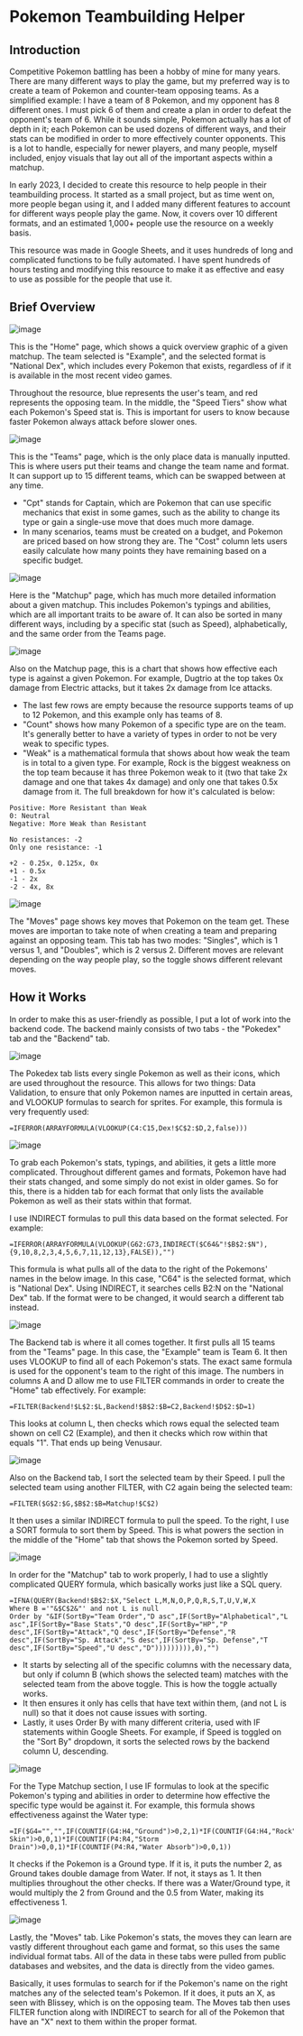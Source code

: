 # Pokemon Teambuilding Helper

## Introduction

Competitive Pokemon battling has been a hobby of mine for many years. There are many different ways to play the game, but my preferred way is to create a team of Pokemon and counter-team opposing teams. As a simplified example: I have a team of 8 Pokemon, and my opponent has 8 different ones. I must pick 6 of them and create a plan in order to defeat the opponent's team of 6. While it sounds simple, Pokemon actually has a lot of depth in it; each Pokemon can be used dozens of different ways, and their stats can be modified in order to more effectively counter opponents. This is a lot to handle, especially for newer players, and many people, myself included, enjoy visuals that lay out all of the important aspects within a matchup.

In early 2023, I decided to create this resource to help people in their teambuilding process. It started as a small project, but as time went on, more people began using it, and I added many different features to account for different ways people play the game. Now, it covers over 10 different formats, and an estimated 1,000+ people use the resource on a weekly basis.

This resource was made in Google Sheets, and it uses hundreds of long and complicated functions to be fully automated. I have spent hundreds of hours testing and modifying this resource to make it as effective and easy to use as possible for the people that use it.

## Brief Overview

![image](https://github.com/Adam-Chamberlain/Pokemon-Teambuilding-Helper/assets/173857433/3e89e38a-7be5-470e-8137-6008e33fdc70)

This is the "Home" page, which shows a quick overview graphic of a given matchup. The team selected is "Example", and the selected format is "National Dex", which includes every Pokemon that exists, regardless of if it is available in the most recent video games.

Throughout the resource, blue represents the user's team, and red represents the opposing team. In the middle, the "Speed Tiers" show what each Pokemon's Speed stat is. This is important for users to know because faster Pokemon always attack before slower ones.

![image](https://github.com/Adam-Chamberlain/Pokemon-Teambuilding-Helper/assets/173857433/6cabcc37-df5e-4fcd-875c-537f685f2107)

This is the "Teams" page, which is the only place data is manually inputted. This is where users put their teams and change the team name and format. It can support up to 15 different teams, which can be swapped between at any time.

- "Cpt" stands for Captain, which are Pokemon that can use specific mechanics that exist in some games, such as the ability to change its type or gain a single-use move that does much more damage.
- In many scenarios, teams must be created on a budget, and Pokemon are priced based on how strong they are. The "Cost" column lets users easily calculate how many points they have remaining based on a specific budget.

![image](https://github.com/Adam-Chamberlain/Pokemon-Teambuilding-Helper/assets/173857433/df6e9a19-c9dc-46a0-ab2f-d41284e938ea)

Here is the "Matchup" page, which has much more detailed information about a given matchup. This includes Pokemon's typings and abilities, which are all important traits to be aware of. It can also be sorted in many different ways, including by a specific stat (such as Speed), alphabetically, and the same order from the Teams page.

![image](https://github.com/Adam-Chamberlain/Pokemon-Teambuilding-Helper/assets/173857433/144f75dc-3dd9-4614-b307-87f70b367391)

Also on the Matchup page, this is a chart that shows how effective each type is against a given Pokemon. For example, Dugtrio at the top takes 0x damage from Electric attacks, but it takes 2x damage from Ice attacks.

- The last few rows are empty because the resource supports teams of up to 12 Pokemon, and this example only has teams of 8.
- "Count" shows how many Pokemon of a specific type are on the team. It's generally better to have a variety of types in order to not be very weak to specific types.
- "Weak" is a mathematical formula that shows about how weak the team is in total to a given type. For example, Rock is the biggest weakness on the top team because it has three Pokemon weak to it (two that take 2x damage and one that takes 4x damage) and only one that takes 0.5x damage from it. The full breakdown for how it's calculated is below:

```
Positive: More Resistant than Weak
0: Neutral
Negative: More Weak than Resistant

No resistances: -2
Only one resistance: -1

+2 - 0.25x, 0.125x, 0x
+1 - 0.5x
-1 - 2x
-2 - 4x, 8x
```

![image](https://github.com/Adam-Chamberlain/Pokemon-Teambuilding-Helper/assets/173857433/6d2e96da-af14-42ab-92cf-e62427434305)

The "Moves" page shows key moves that Pokemon on the team get. These moves are importan to take note of when creating a team and preparing against an opposing team. This tab has two modes: "Singles", which is 1 versus 1, and "Doubles", which is 2 versus 2. Different moves are relevant depending on the way people play, so the toggle shows different relevant moves.

## How it Works

In order to make this as user-friendly as possible, I put a lot of work into the backend code. The backend mainly consists of two tabs - the "Pokedex" tab and the "Backend" tab.

![image](https://github.com/Adam-Chamberlain/Pokemon-Teambuilding-Helper/assets/173857433/ea9856e6-f8ea-442c-bc48-e391cec08a77)

The Pokedex tab lists every single Pokemon as well as their icons, which are used throughout the resource. This allows for two things: Data Validation, to ensure that only Pokemon names are inputted in certain areas, and VLOOKUP formulas to search for sprites. For example, this formula is very frequently used:
```
=IFERROR(ARRAYFORMULA(VLOOKUP(C4:C15,Dex!$C$2:$D,2,false)))
```

![image](https://github.com/Adam-Chamberlain/Pokemon-Teambuilding-Helper/assets/173857433/214b27dd-a48f-40ba-b5fa-d09c35bc7468)

To grab each Pokemon's stats, typings, and abilities, it gets a little more complicated. Throughout different games and formats, Pokemon have had their stats changed, and some simply do not exist in older games. So for this, there is a hidden tab for each format that only lists the available Pokemon as well as their stats within that format.

I use INDIRECT formulas to pull this data based on the format selected. For example:
```
=IFERROR(ARRAYFORMULA(VLOOKUP(G62:G73,INDIRECT($C64&"!$B$2:$N"),{9,10,8,2,3,4,5,6,7,11,12,13},FALSE)),"")
```
This formula is what pulls all of the data to the right of the Pokemons' names in the below image. In this case, "C64" is the selected format, which is "National Dex". Using INDIRECT, it searches cells B2:N on the "National Dex" tab. If the format were to be changed, it would search a different tab instead.

![image](https://github.com/Adam-Chamberlain/Pokemon-Teambuilding-Helper/assets/173857433/a59edd31-0ece-420f-87ae-8ed9f1981268)

The Backend tab is where it all comes together. It first pulls all 15 teams from the "Teams" page. In this case, the "Example" team is Team 6. It then uses VLOOKUP to find all of each Pokemon's stats. The exact same formula is used for the opponent's team to the right of this image. The numbers in columns A and D allow me to use FILTER commands in order to create the "Home" tab effectively. For example:
```
=FILTER(Backend!$L$2:$L,Backend!$B$2:$B=C2,Backend!$D$2:$D=1)
```
This looks at column L, then checks which rows equal the selected team shown on cell C2 (Example), and then it checks which row within that equals "1". That ends up being Venusaur.

![image](https://github.com/Adam-Chamberlain/Pokemon-Teambuilding-Helper/assets/173857433/4bda5617-ba0c-451f-bb5d-20d22af9199f)

Also on the Backend tab, I sort the selected team by their Speed. I pull the selected team using another FILTER, with C2 again being the selected team:
```
=FILTER($G$2:$G,$B$2:$B=Matchup!$C$2)
```
It then uses a similar INDIRECT formula to pull the speed. To the right, I use a SORT formula to sort them by Speed. This is what powers the section in the middle of the "Home" tab that shows the Pokemon sorted by Speed.

![image](https://github.com/Adam-Chamberlain/Pokemon-Teambuilding-Helper/assets/173857433/c8ab804f-0874-4025-b09b-9913d1855227)

In order for the "Matchup" tab to work properly, I had to use a slightly complicated QUERY formula, which basically works just like a SQL query.
```
=IFNA(QUERY(Backend!$B$2:$X,"Select L,M,N,O,P,Q,R,S,T,U,V,W,X
Where B ='"&$C$2&"' and not L is null
Order by "&IF(SortBy="Team Order","D asc",IF(SortBy="Alphabetical","L asc",IF(SortBy="Base Stats","O desc",IF(SortBy="HP","P desc",IF(SortBy="Attack","Q desc",IF(SortBy="Defense","R desc",IF(SortBy="Sp. Attack","S desc",IF(SortBy="Sp. Defense","T desc",IF(SortBy="Speed","U desc","D"))))))))),0),"")
```
- It starts by selecting all of the specific columns with the necessary data, but only if column B (which shows the selected team) matches with the selected team from the above toggle. This is how the toggle actually works.
- It then ensures it only has cells that have text within them, (and not L is null) so that it does not cause issues with sorting.
- Lastly, it uses Order By with many different criteria, used with IF statements within Google Sheets. For example, if Speed is toggled on the "Sort By" dropdown, it sorts the selected rows by the backend column U, descending.

![image](https://github.com/Adam-Chamberlain/Pokemon-Teambuilding-Helper/assets/173857433/eab48f02-af6b-4b11-97b5-284f369d076b)

For the Type Matchup section, I use IF formulas to look at the specific Pokemon's typing and abilities in order to determine how effective the specific type would be against it. For example, this formula shows effectiveness against the Water type:
```
=IF($G4="","",IF(COUNTIF(G4:H4,"Ground")>0,2,1)*IF(COUNTIF(G4:H4,"Rock")>0,2,1)*IF(COUNTIF(G4:H4,"Fire")>0,2,1)*IF(COUNTIF(G4:H4,"Water")>0,0.5,1)*IF(COUNTIF(G4:H4,"Grass")>0,0.5,1)*IF(COUNTIF(G4:H4,"Dragon")>0,0.5,1)*IF(COUNTIF(P4:R4,"Dry Skin")>0,0,1)*IF(COUNTIF(P4:R4,"Storm Drain")>0,0,1)*IF(COUNTIF(P4:R4,"Water Absorb")>0,0,1))
```
It checks if the Pokemon is a Ground type. If it is, it puts the number 2, as Ground takes double damage from Water. If not, it stays as 1. It then multiplies throughout the other checks. If there was a Water/Ground type, it would multiply the 2 from Ground and the 0.5 from Water, making its effectiveness 1.

![image](https://github.com/Adam-Chamberlain/Pokemon-Teambuilding-Helper/assets/173857433/58c9ac2a-d392-4663-860f-74909f555f84)

Lastly, the "Moves" tab. Like Pokemon's stats, the moves they can learn are vastly different throughout each game and format, so this uses the same individual format tabs. All of the data in these tabs were pulled from public databases and websites, and the data is directly from the video games.

Basically, it uses formulas to search for if the Pokemon's name on the right matches any of the selected team's Pokemon. If it does, it puts an X, as seen with Blissey, which is on the opposing team. The Moves tab then uses FILTER function along with INDIRECT to search for all of the Pokemon that have an "X" next to them within the proper format.
